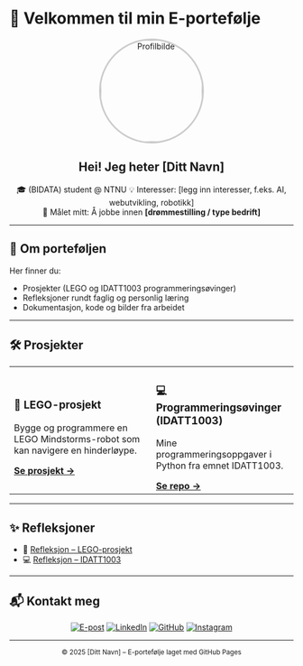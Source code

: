 # 👋 Velkommen til min E-portefølje

<link rel="stylesheet" href="assets/style.css">

<div align="center">

  <img src="assets/profile.jpg" alt="Profilbilde" width="180" style="border-radius:50%; border: 3px solid #ccc;"> 

  ## Hei! Jeg heter **[Ditt Navn]**
  🎓 (BIDATA) student @ NTNU
  💡 Interesser: [legg inn interesser, f.eks. AI, webutvikling, robotikk]  
  🚀 Målet mitt: Å jobbe innen **[drømmestilling / type bedrift]**

</div>

---

## 📖 Om porteføljen
Her finner du:
- Prosjekter (LEGO og IDATT1003 programmeringsøvinger)  
- Refleksjoner rundt faglig og personlig læring  
- Dokumentasjon, kode og bilder fra arbeidet  

---

## 🛠️ Prosjekter

<div align="center">

  <table>
    <tr>
      <td width="50%">
        <h3>🤖 LEGO-prosjekt</h3>
        <p>Bygge og programmere en LEGO Mindstorms-robot som kan navigere en hinderløype.</p>
        <a href="projects/lego_project.md"><b>Se prosjekt →</b></a>
      </td>
      <td width="50%">
        <h3>💻 Programmeringsøvinger (IDATT1003)</h3>
        <p>Mine programmeringsoppgaver i Python fra emnet IDATT1003.</p>
        <a href="https://github.com/Marjoni-fj/IDATT1003-ovinger"><b>Se repo →</b></a>
      </td>
    </tr>
  </table>

</div>

---

## ✨ Refleksjoner

- 📘 [Refleksjon – LEGO-prosjekt](reflections/lego_reflection.md)  
- 💻 [Refleksjon – IDATT1003](reflections/course_reflection.md)  

---

## 📬 Kontakt meg

<div align="center">

[![E-post](https://img.shields.io/badge/Email-din.email%40example.com-red?style=flat&logo=gmail)](mailto:din.email@example.com)
[![LinkedIn](https://img.shields.io/badge/LinkedIn-Fredrik-blue?style=flat&logo=linkedin)](https://www.linkedin.com/in/fredrik-jonathan-marjoni-b6a649322/)
[![GitHub](https://img.shields.io/badge/GitHub-Marjoni--fj-black?style=flat&logo=github)](https://github.com/Marjoni-fj)
[![Instagram](https://img.shields.io/badge/Instagram-fj_marjoni-pink?style=flat&logo=instagram)](https://www.instagram.com/fj_marjoni/)

</div>

---

<footer align="center">
  <sub>© 2025 [Ditt Navn] – E-portefølje laget med GitHub Pages</sub>
</footer>
